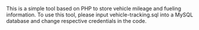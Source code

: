 This is a simple tool based on PHP to store vehicle mileage and fueling information. To use this tool, please input vehicle-tracking.sql into a MySQL database and change respective credentials in the code.
